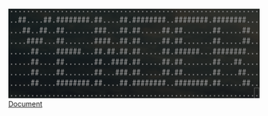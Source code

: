 ![yender logo](https://github.com/okdshin/yender/raw/master/docs/yender-logo.png)
[Document](https://okdshin.github.io/Yender/)
